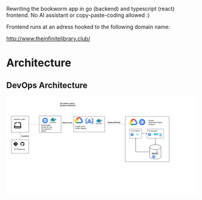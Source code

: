Rewriting the bookworm app in go (backend) and typescript (react) frontend. No AI assistant or copy-paste-coding allowed :)

Frontend runs at an adress hooked to the following domain name:

http://www.theinfinitelibrary.club/ 

# Architecture

## DevOps Architecture

![DevOps workflow](DevOpsArchitecture.png)

